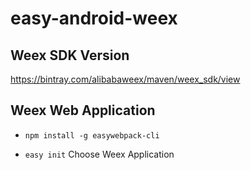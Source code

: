 # easy-android-weex

## Weex SDK Version

https://bintray.com/alibabaweex/maven/weex_sdk/view


## Weex Web Application

- `npm install -g easywebpack-cli`

- `easy init` Choose Weex Application
